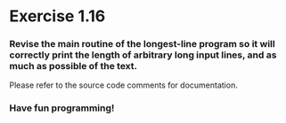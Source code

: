 # Exercise 1.16

### Revise the main routine of the longest-line program so it will correctly print the length of arbitrary long input lines, and as much as possible of the text.

Please refer to the source code comments for documentation.

### Have fun programming!
